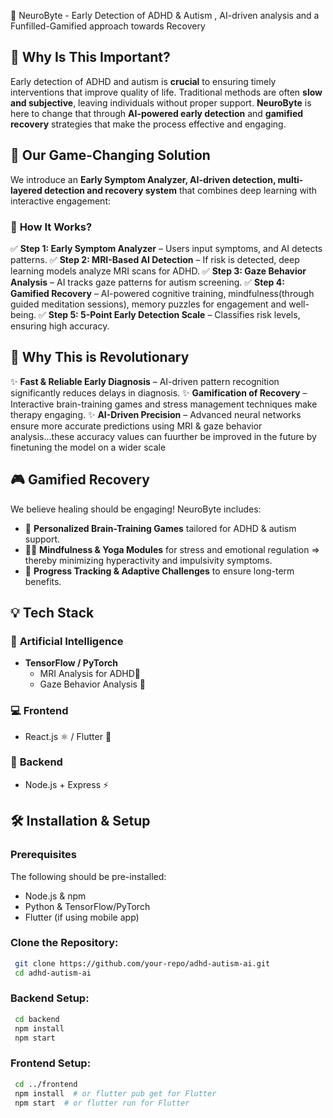 🧠 NeuroByte - Early Detection of ADHD & Autism , AI-driven analysis and a Funfilled-Gamified approach towards Recovery


## 🌟 Why Is This Important?
Early detection of ADHD and autism is **crucial** to ensuring timely interventions that improve quality of life. Traditional methods are often **slow and subjective**, leaving individuals without proper support. **NeuroByte** is here to change that through **AI-powered early detection** and **gamified recovery** strategies that make the process effective and engaging.

## 🚀 Our Game-Changing Solution
We introduce an **Early Symptom Analyzer, AI-driven detection, multi-layered detection and recovery system** that combines deep learning with interactive engagement:

### 🔎 **How It Works?**
✅ **Step 1: Early Symptom Analyzer** – Users input symptoms, and AI detects patterns.
✅ **Step 2: MRI-Based AI Detection** – If risk is detected, deep learning models analyze MRI scans for ADHD.
✅ **Step 3: Gaze Behavior Analysis** – AI tracks gaze patterns for autism screening.
✅ **Step 4: Gamified Recovery** – AI-powered cognitive training, mindfulness(through guided meditation sessions), memory puzzles for engagement and well-being.
✅ **Step 5: 5-Point Early Detection Scale** – Classifies risk levels, ensuring high accuracy.

## 🎯 Why This is Revolutionary
✨ **Fast & Reliable Early Diagnosis** – AI-driven pattern recognition significantly reduces delays in diagnosis.
✨ **Gamification of Recovery** – Interactive brain-training games and stress management techniques make therapy engaging.
✨ **AI-Driven Precision** – Advanced neural networks ensure more accurate predictions using MRI & gaze behavior analysis...these accuracy values can fuurther be improved in the future by finetuning the model on a wider  scale

## 🎮 Gamified Recovery
We believe healing should be engaging! NeuroByte includes:
- 🧩 **Personalized Brain-Training Games** tailored for ADHD & autism support.
- 🧘‍♂️ **Mindfulness & Yoga Modules** for stress and emotional regulation => thereby minimizing hyperactivity and impulsivity symptoms.
- 🎯 **Progress Tracking & Adaptive Challenges** to ensure long-term benefits.

## 💡 Tech Stack
### 🧠 **Artificial Intelligence**
- **TensorFlow / PyTorch**
  - MRI Analysis for ADHD🏥
  - Gaze Behavior Analysis 👀

### 💻 **Frontend**
- React.js ⚛️ / Flutter 📱

### 🔧 **Backend**
- Node.js + Express ⚡

## 🛠 Installation & Setup
### Prerequisites
The following should be pre-installed:
- Node.js & npm
- Python & TensorFlow/PyTorch
- Flutter (if using mobile app)

### Clone the Repository:
```sh
 git clone https://github.com/your-repo/adhd-autism-ai.git
 cd adhd-autism-ai
```

### Backend Setup:
```sh
 cd backend
 npm install
 npm start
```

### Frontend Setup:
```sh
 cd ../frontend
 npm install  # or flutter pub get for Flutter
 npm start  # or flutter run for Flutter
```
